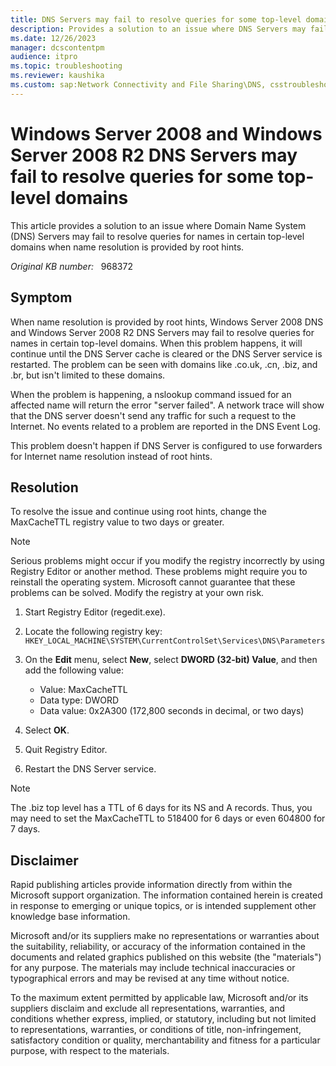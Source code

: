 ```yaml
---
title: DNS Servers may fail to resolve queries for some top-level domains
description: Provides a solution to an issue where DNS Servers may fail to resolve queries for names in certain top-level domains.
ms.date: 12/26/2023
manager: dcscontentpm
audience: itpro
ms.topic: troubleshooting
ms.reviewer: kaushika
ms.custom: sap:Network Connectivity and File Sharing\DNS, csstroubleshoot
---
```

# Windows Server 2008 and Windows Server 2008 R2 DNS Servers may fail to resolve queries for some top-level domains

This article provides a solution to an issue where Domain Name System (DNS) Servers may fail to resolve queries for names in certain top-level domains when name resolution is provided by root hints.

_Original KB number:_ &nbsp; 968372

## Symptom

When name resolution is provided by root hints, Windows Server 2008 DNS and Windows Server 2008 R2 DNS Servers may fail to resolve queries for names in certain top-level domains. When this problem happens, it will continue until the DNS Server cache is cleared or the DNS Server service is restarted. The problem can be seen with domains like .co.uk, .cn, .biz, and .br, but isn't limited to these domains.

When the problem is happening, a nslookup command issued for an affected name will return the error "server failed". A network trace will show that the DNS server doesn't send any traffic for such a request to the Internet. No events related to a problem are reported in the DNS Event Log.

This problem doesn't happen if DNS Server is configured to use forwarders for Internet name resolution instead of root hints.

## Resolution

To resolve the issue and continue using root hints, change the MaxCacheTTL registry value to two days or greater.

> [!NOTE]
> Serious problems might occur if you modify the registry incorrectly by using Registry Editor or another method. These problems might require you to reinstall the operating system. Microsoft cannot guarantee that these problems can be solved. Modify the registry at your own risk.

1. Start Registry Editor (regedit.exe).
2. Locate the following registry key:  
    `HKEY_LOCAL_MACHINE\SYSTEM\CurrentControlSet\Services\DNS\Parameters`

3. On the **Edit** menu, select **New**, select **DWORD (32-bit) Value**, and then add the following value:

    - Value: MaxCacheTTL
    - Data type: DWORD
    - Data value: 0x2A300 (172,800 seconds in decimal, or two days)

4. Select **OK**.
5. Quit Registry Editor.
6. Restart the DNS Server service.

> [!NOTE]
> The .biz top level has a TTL of 6 days for its NS and A records. Thus, you may need to set the MaxCacheTTL to 518400 for 6 days or even 604800 for 7 days.

## Disclaimer

Rapid publishing articles provide information directly from within the Microsoft support organization. The information contained herein is created in response to emerging or unique topics, or is intended supplement other knowledge base information.

Microsoft and/or its suppliers make no representations or warranties about the suitability, reliability, or accuracy of the information contained in the documents and related graphics published on this website (the "materials") for any purpose. The materials may include technical inaccuracies or typographical errors and may be revised at any time without notice.

To the maximum extent permitted by applicable law, Microsoft and/or its suppliers disclaim and exclude all representations, warranties, and conditions whether express, implied, or statutory, including but not limited to representations, warranties, or conditions of title, non-infringement, satisfactory condition or quality, merchantability and fitness for a particular purpose, with respect to the materials.
